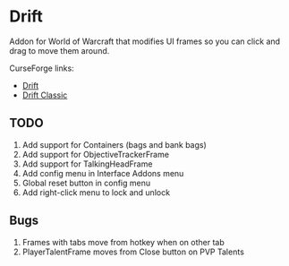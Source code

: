 # Drift
Addon for World of Warcraft that modifies UI frames so you can click and drag to move them around.

CurseForge links:
 * [Drift](https://www.curseforge.com/wow/addons/drift)
 * [Drift Classic](https://www.curseforge.com/wow/addons/driftclassic)

## TODO
1. Add support for Containers (bags and bank bags)
1. Add support for ObjectiveTrackerFrame
1. Add support for TalkingHeadFrame
1. Add config menu in Interface Addons menu
1. Global reset button in config menu
1. Add right-click menu to lock and unlock

## Bugs
1. Frames with tabs move from hotkey when on other tab
1. PlayerTalentFrame moves from Close button on PVP Talents